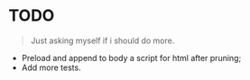 # TODO

> Just asking myself if i should do more.

- Preload and append to body a script for html after pruning;
- Add more tests.

